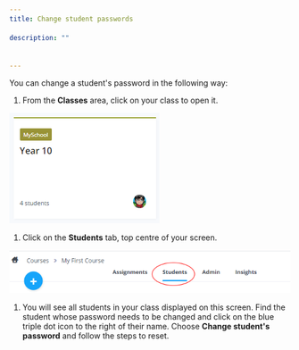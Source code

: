 ```yaml
---
title: Change student passwords

description: ""


---
```


You can change a student's password in the following way:

1. From the **Classes** area, click on your class to open it.

<img alt="authtoken" src="/img/manage_classes/year_10_class.png" class="simple"/>

1. Click on the **Students** tab, top centre of your screen.

<img alt="authtoken" src="/img/manage_classes/students_tab.png" class="simple"/>

1. You will see all students in your class displayed on this screen. Find the student whose password needs to be changed and click on the blue triple dot icon to the right of their name. Choose **Change student's password** and follow the steps to reset.
